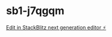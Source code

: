 # sb1-j7qgqm

[Edit in StackBlitz next generation editor ⚡️](https://stackblitz.com/~/github.com/huyyy1/sb1-j7qgqm)